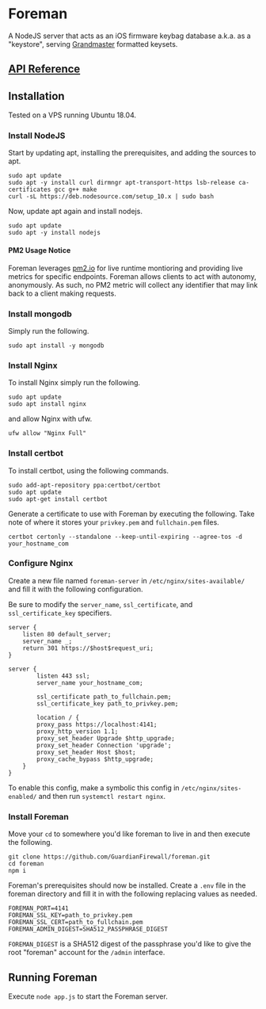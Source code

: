 # Foreman
A NodeJS server that acts as an iOS firmware keybag database a.k.a. as a "keystore", serving [Grandmaster](https://github.com/GuardianFirewall/grandmaster) formatted keysets.

[API Reference](API.md)
-----------------------

## Installation
Tested on a VPS running Ubuntu 18.04.

### Install NodeJS
Start by updating apt, installing the prerequisites, and adding the sources to apt.  
```
sudo apt update
sudo apt -y install curl dirmngr apt-transport-https lsb-release ca-certificates gcc g++ make
curl -sL https://deb.nodesource.com/setup_10.x | sudo bash
```

Now, update apt again and install nodejs.
```
sudo apt update
sudo apt -y install nodejs
```

#### PM2 Usage Notice
Foreman leverages [pm2.io](https://pm2.io) for live runtime montioring and providing live metrics for specific endpoints. Foreman allows clients to act with autonomy, anonymously. As such, no PM2 metric will collect any identifier that may link back to a client making requests.

### Install mongodb
Simply run the following.
```
sudo apt install -y mongodb
```

### Install Nginx
To install Nginx simply run the following.
```
sudo apt update
sudo apt install nginx
```
and allow Nginx with ufw. 
```
ufw allow "Nginx Full"
```

### Install certbot
To install certbot, using the following commands.
```
sudo add-apt-repository ppa:certbot/certbot
sudo apt update
sudo apt-get install certbot
```
Generate a certificate to use with Foreman by executing the following. Take note of where it stores your `privkey.pem` and `fullchain.pem` files.
```
certbot certonly --standalone --keep-until-expiring --agree-tos -d your_hostname_com
```

### Configure Nginx 
Create a new file named `foreman-server` in `/etc/nginx/sites-available/` and fill it with the following configuration. 

Be sure to modify the `server_name`, `ssl_certificate`, and `ssl_certificate_key` specifiers.
```
server {
    listen 80 default_server;
    server_name _;
    return 301 https://$host$request_uri;
}

server {
        listen 443 ssl;
        server_name your_hostname_com;

        ssl_certificate path_to_fullchain.pem;
        ssl_certificate_key path_to_privkey.pem;

        location / {
        proxy_pass https://localhost:4141;
        proxy_http_version 1.1;
        proxy_set_header Upgrade $http_upgrade;
        proxy_set_header Connection 'upgrade';
        proxy_set_header Host $host;
        proxy_cache_bypass $http_upgrade;
    }
}
```
To enable this config, make a symbolic this config in `/etc/nginx/sites-enabled/` and then run `systemctl restart nginx`.

### Install Foreman
Move your `cd` to somewhere you'd like foreman to live in and then execute the following.
```
git clone https://github.com/GuardianFirewall/foreman.git
cd foreman
npm i
```

Foreman's prerequisites should now be installed. Create a `.env` file in the foreman directory and fill it in with the following replacing values as needed.
```
FOREMAN_PORT=4141
FOREMAN_SSL_KEY=path_to_privkey.pem
FOREMAN_SSL_CERT=path_to_fullchain.pem
FOREMAN_ADMIN_DIGEST=SHA512_PASSPHRASE_DIGEST
```

`FOREMAN_DIGEST` is a SHA512 digest of the passphrase you'd like to give the root "foreman" account for the `/admin` interface.  

## Running Foreman
Execute `node app.js` to start the Foreman server.
